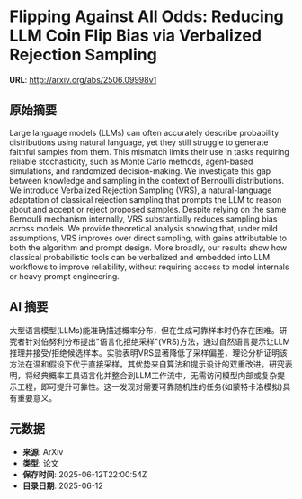 # Flipping Against All Odds: Reducing LLM Coin Flip Bias via Verbalized Rejection Sampling

**URL**: http://arxiv.org/abs/2506.09998v1

## 原始摘要

Large language models (LLMs) can often accurately describe probability
distributions using natural language, yet they still struggle to generate
faithful samples from them. This mismatch limits their use in tasks requiring
reliable stochasticity, such as Monte Carlo methods, agent-based simulations,
and randomized decision-making. We investigate this gap between knowledge and
sampling in the context of Bernoulli distributions. We introduce Verbalized
Rejection Sampling (VRS), a natural-language adaptation of classical rejection
sampling that prompts the LLM to reason about and accept or reject proposed
samples. Despite relying on the same Bernoulli mechanism internally, VRS
substantially reduces sampling bias across models. We provide theoretical
analysis showing that, under mild assumptions, VRS improves over direct
sampling, with gains attributable to both the algorithm and prompt design. More
broadly, our results show how classical probabilistic tools can be verbalized
and embedded into LLM workflows to improve reliability, without requiring
access to model internals or heavy prompt engineering.


## AI 摘要

大型语言模型(LLMs)能准确描述概率分布，但在生成可靠样本时仍存在困难。研究者针对伯努利分布提出"语言化拒绝采样"(VRS)方法，通过自然语言提示让LLM推理并接受/拒绝候选样本。实验表明VRS显著降低了采样偏差，理论分析证明该方法在温和假设下优于直接采样，其优势来自算法和提示设计的双重改进。研究表明，将经典概率工具语言化并整合到LLM工作流中，无需访问模型内部或复杂提示工程，即可提升可靠性。这一发现对需要可靠随机性的任务(如蒙特卡洛模拟)具有重要意义。

## 元数据

- **来源**: ArXiv
- **类型**: 论文
- **保存时间**: 2025-06-12T22:00:54Z
- **目录日期**: 2025-06-12
